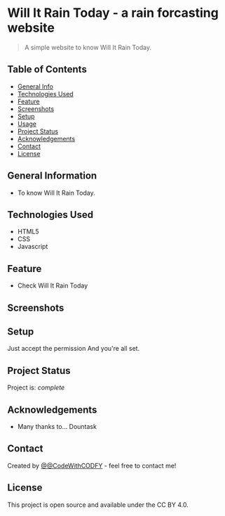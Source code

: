 # Will It Rain Today - a rain forcasting website
> A simple website to know Will It Rain Today.
<!-- > Live demo [_here_](https://www.example.com). -->

## Table of Contents
* [General Info](#general-information)
* [Technologies Used](#technologies-used)
* [Feature](#feature)
* [Screenshots](#screenshots)
* [Setup](#setup)
* [Usage](#usage)
* [Project Status](#project-status)
* [Acknowledgements](#acknowledgements)
* [Contact](#contact)
* [License](#license)


## General Information
- To know Will It Rain Today.


## Technologies Used
- HTML5
- CSS
- Javascript


## Feature
- Check Will It Rain Today


## Screenshots



## Setup
Just accept the permission
And you're all set.


## Project Status
Project is: _complete_



## Acknowledgements
- Many thanks to... Dountask


## Contact
Created by [@@CodeWithCODFY](https://github.com/CodeWithCODFY) - feel free to contact me!



## License
This project is open source and available under the CC BY 4.0.


